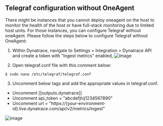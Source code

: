 ## Telegraf configuration without OneAgent

There might be instances that you cannot deploy oneagent on the host to monitor the health of the host or have full-stack monitoring due to limited host units. For those instances, you can configure Telegraf without oneAgent. Please follow  the steps below to configure Telegraf without OneAgent:

1. Within Dynatrace, navigate to Settings > Integration > Dynatrace API and create a token with "Ingest metrics" enabled,
![image](../assets/images/Token.png)

1. Open telegraf.conf file with this comment below:

```
$ sudo nano /etc/telegraf/telegraf.conf
```
3. Uncomment below tags and add the appropriate values in telegraf.conf.

* Uncomment [[outputs.dynatrace]]
* Uncomment api_token = "abcdefjhij1234567890"
* Uncomment url = "https://{your-environment-id}.live.dynatrace.com/api/v2/metrics/ingest"

![image](../assets/images/telegraf_configuration.png)
